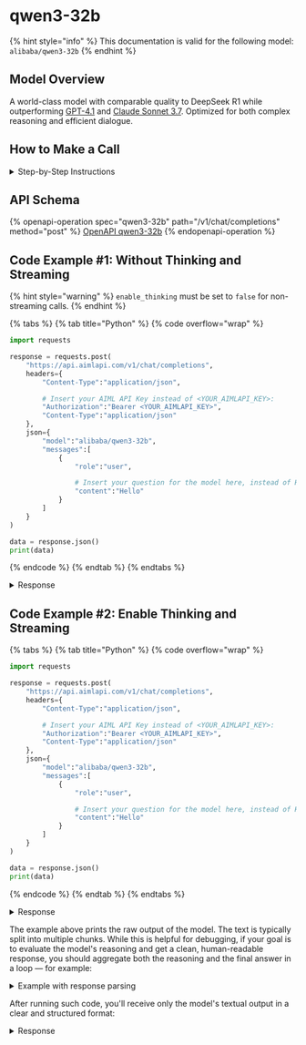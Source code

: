 # qwen3-32b

{% hint style="info" %}
This documentation is valid for the following model:   `alibaba/qwen3-32b`
{% endhint %}

## Model Overview

A world-class model with comparable quality to DeepSeek R1 while outperforming [GPT-4.1](../openai/gpt-4.1.md) and [Claude Sonnet 3.7](../anthropic/claude-3.7-sonnet.md). Optimized for both complex reasoning and efficient dialogue.

## How to Make a Call

<details>

<summary>Step-by-Step Instructions</summary>

### :digit\_one:  Setup You Can’t Skip

:black\_small\_square:  [**Create an Account**](https://aimlapi.com/app/sign-up): Visit the AI/ML API website and create an account (if you don’t have one yet).\
:black\_small\_square:  [**Generate an API Key**](https://aimlapi.com/app/keys): After logging in, navigate to your account dashboard and generate your API key. Ensure that key is enabled on UI.

### &#x20;:digit\_two:  Copy the code example

At the bottom of this page, you'll find [a code example](qwen3-32b.md#code-example) that shows how to structure the request. Choose the code snippet in your preferred programming language and copy it into your development environment.

### :digit\_three:  Modify the code example

:black\_small\_square:  Replace `<YOUR_AIMLAPI_KEY>` with your actual AI/ML API key from your account.\
:black\_small\_square:  Insert your question or request into the `content` field—this is what the model will respond to.

### :digit\_four:  <sup><sub><mark style="background-color:yellow;">(Optional)<mark style="background-color:yellow;"><sub></sup> Adjust other optional parameters if needed

Only `model` and `messages` are required parameters for this model (and we’ve already filled them in for you in the example), but you can include optional parameters if needed to adjust the model’s behavior. Below, you can find the corresponding [API schema](qwen3-32b.md#api-schema), which lists all available parameters along with notes on how to use them.

### :digit\_five:  Run your modified code

Run your modified code in your development environment. Response time depends on various factors, but for simple prompts it rarely exceeds a few seconds.

{% hint style="success" %}
If you need a more detailed walkthrough for setting up your development environment and making a request step by step — feel free to use our [Quickstart guide](../../../quickstart/setting-up.md).
{% endhint %}

</details>

## API Schema

{% openapi-operation spec="qwen3-32b" path="/v1/chat/completions" method="post" %}
[OpenAPI qwen3-32b](https://raw.githubusercontent.com/aimlapi/api-docs/refs/heads/main/docs/api-references/text-models-llm/Alibaba-Cloud/qwen3-32b.json)
{% endopenapi-operation %}

## Code Example #1: Without Thinking and Streaming

{% hint style="warning" %}
`enable_thinking` must be set to `false` for non-streaming calls.
{% endhint %}

{% tabs %}
{% tab title="Python" %}
{% code overflow="wrap" %}
```python
import requests

response = requests.post(
    "https://api.aimlapi.com/v1/chat/completions",
    headers={
        "Content-Type":"application/json", 

        # Insert your AIML API Key instead of <YOUR_AIMLAPI_KEY>:
        "Authorization":"Bearer <YOUR_AIMLAPI_KEY>",
        "Content-Type":"application/json"
    },
    json={
        "model":"alibaba/qwen3-32b",
        "messages":[
            {
                "role":"user",

                # Insert your question for the model here, instead of Hello:
                "content":"Hello"
            }
        ]
    }
)

data = response.json()
print(data)
```
{% endcode %}
{% endtab %}
{% endtabs %}

<details>

<summary>Response</summary>

{% code overflow="wrap" %}
```json5
{
  "id": "chatcmpl-90e359cc-3d07-9a8d-94de-44dd5d15f675",
  "system_fingerprint": null,
  "object": "chat.completion",
  "choices": [
    {
      "index": 0,
      "finish_reason": "stop",
      "logprobs": null,
      "message": {
        "role": "assistant",
        "content": "Hello! How can I assist you today? 😊",
        "reasoning_content": ""
      }
    }
  ],
  "created": 1753879968,
  "model": "qwen3-32b",
  "usage": {
    "prompt_tokens": 19,
    "completion_tokens": 65,
    "total_tokens": 84
  }
}
```
{% endcode %}

</details>

## Code Example #2: Enable Thinking and Streaming

{% tabs %}
{% tab title="Python" %}
{% code overflow="wrap" %}
```python
import requests

response = requests.post(
    "https://api.aimlapi.com/v1/chat/completions",
    headers={
        "Content-Type":"application/json", 

        # Insert your AIML API Key instead of <YOUR_AIMLAPI_KEY>:
        "Authorization":"Bearer <YOUR_AIMLAPI_KEY>",
        "Content-Type":"application/json"
    },
    json={
        "model":"alibaba/qwen3-32b",
        "messages":[
            {
                "role":"user",

                # Insert your question for the model here, instead of Hello:
                "content":"Hello"
            }
        ]
    }
)

data = response.json()
print(data)
```
{% endcode %}
{% endtab %}
{% endtabs %}

<details>

<summary>Response</summary>

{% code overflow="wrap" %}
```json5
data: {"id":"chatcmpl-81964e30-1a7c-9668-b78c-a750587ec497","choices":[{"delta":{"content":null,"role":"assistant","refusal":null,"reasoning_content":""},"index":0,"finish_reason":null}],"created":1753944369,"model":"qwen3-32b","object":"chat.completion.chunk","usage":null}

data: {"id":"chatcmpl-81964e30-1a7c-9668-b78c-a750587ec497","choices":[{"delta":{"content":null,"refusal":null,"reasoning_content":"Okay"},"index":0,"finish_reason":null}],"created":1753944369,"model":"qwen3-32b","object":"chat.completion.chunk","usage":null}

data: {"id":"chatcmpl-81964e30-1a7c-9668-b78c-a750587ec497","choices":[{"delta":{"content":null,"refusal":null,"reasoning_content":","},"index":0,"finish_reason":null}],"created":1753944369,"model":"qwen3-32b","object":"chat.completion.chunk","usage":null}

data: {"id":"chatcmpl-81964e30-1a7c-9668-b78c-a750587ec497","choices":[{"delta":{"content":null,"refusal":null,"reasoning_content":" the"},"index":0,"finish_reason":null}],"created":1753944369,"model":"qwen3-32b","object":"chat.completion.chunk","usage":null}

data: {"id":"chatcmpl-81964e30-1a7c-9668-b78c-a750587ec497","choices":[{"delta":{"content":null,"refusal":null,"reasoning_content":" user said \"Hello\". I should respond in a friendly and welcoming manner. Let"},"index":0,"finish_reason":null}],"created":1753944369,"model":"qwen3-32b","object":"chat.completion.chunk","usage":null}

data: {"id":"chatcmpl-81964e30-1a7c-9668-b78c-a750587ec497","choices":[{"delta":{"content":null,"refusal":null,"reasoning_content":" me make sure to acknowledge their greeting and offer assistance. Maybe something like, \""},"index":0,"finish_reason":null}],"created":1753944369,"model":"qwen3-32b","object":"chat.completion.chunk","usage":null}

data: {"id":"chatcmpl-81964e30-1a7c-9668-b78c-a750587ec497","choices":[{"delta":{"content":null,"refusal":null,"reasoning_content":"Hello! How can I assist you today?\" That's simple and open-ended."},"index":0,"finish_reason":null}],"created":1753944369,"model":"qwen3-32b","object":"chat.completion.chunk","usage":null}

data: {"id":"chatcmpl-81964e30-1a7c-9668-b78c-a750587ec497","choices":[{"delta":{"content":null,"refusal":null,"reasoning_content":" I need to check if there's any specific context I should consider, but since"},"index":0,"finish_reason":null}],"created":1753944369,"model":"qwen3-32b","object":"chat.completion.chunk","usage":null}

data: {"id":"chatcmpl-81964e30-1a7c-9668-b78c-a750587ec497","choices":[{"delta":{"content":null,"refusal":null,"reasoning_content":" there's none, a general response is fine. Alright, that should work."},"index":0,"finish_reason":null}],"created":1753944369,"model":"qwen3-32b","object":"chat.completion.chunk","usage":null}

data: {"id":"chatcmpl-81964e30-1a7c-9668-b78c-a750587ec497","choices":[{"delta":{"content":"Hello! How can I assist you today?","refusal":null,"reasoning_content":null},"index":0,"finish_reason":null}],"created":1753944369,"model":"qwen3-32b","object":"chat.completion.chunk","usage":null}

data: {"id":"chatcmpl-81964e30-1a7c-9668-b78c-a750587ec497","choices":[{"delta":{"content":"","refusal":null,"reasoning_content":null},"index":0,"finish_reason":"stop"}],"created":1753944369,"model":"qwen3-32b","object":"chat.completion.chunk","usage":null}

data: {"id":"chatcmpl-81964e30-1a7c-9668-b78c-a750587ec497","choices":[],"created":1753944369,"model":"qwen3-32b","object":"chat.completion.chunk","usage":{"prompt_tokens":13,"completion_tokens":2010,"total_tokens":2023,"completion_tokens_details":{"reasoning_tokens":82}}}
```
{% endcode %}

</details>

The example above prints the raw output of the model. The text is typically split into multiple chunks. While this is helpful for debugging, if your goal is to evaluate the model's reasoning and get a clean, human-readable response, you should aggregate both the reasoning and the final answer in a loop — for example:

<details>

<summary>Example with response parsing</summary>

{% code overflow="wrap" %}
```python
import requests
import json

response = requests.post(
    "https://api.aimlapi.com/v1/chat/completions",
    headers={
        # Insert your AIML API Key instead of <YOUR_AIMLAPI_KEY>:
        "Authorization": "Bearer b72af53a19ea41caaf5a74ba1f6fc62b",
        "Content-Type": "application/json",
    },
    json={
        "model": "alibaba/qwen3-32b",
        "messages": [
            {
                "role": "user",
                
                # Insert your question for the model here, instead of Hello:
                "content": "Hello" 
            }
        ],
        "stream": True,
    }
)

answer = ""
reasoning = ""

for line in response.iter_lines():
    if not line or not line.startswith(b"data:"):
        continue

    try:
        raw = line[6:].decode("utf-8").strip()
        if raw == "[DONE]":
            continue

        data = json.loads(raw)
        choices = data.get("choices")
        if not choices or "delta" not in choices[0]:
            continue

        delta = choices[0]["delta"]
        content_piece = delta.get("content")
        reasoning_piece = delta.get("reasoning_content")

        if content_piece:
            answer += content_piece
        if reasoning_piece:
            reasoning += reasoning_piece

    except Exception as e:
        print(f"Error parsing chunk: {e}")


print("\n--- MODEL REASONING ---")
print(reasoning.strip())

print("\n--- MODEL RESPONSE ---")
print(answer.strip())
```
{% endcode %}

</details>

After running such code, you'll receive only the model's textual output in a clear and structured format:

<details>

<summary>Response</summary>

{% code overflow="wrap" %}
```json5
--- MODEL REASONING ---
Okay, the user sent "Hello". I need to respond appropriately. Since it's a greeting, I should reply in a friendly and welcoming manner. Maybe ask how I can assist them. Keep it simple and open-ended to encourage them to share what they need help with. Let me make sure the tone is positive and helpful.

--- MODEL RESPONSE ---
Hello! How can I assist you today? 😊
```
{% endcode %}

</details>

